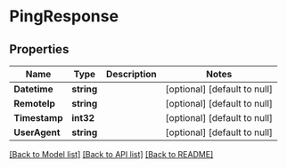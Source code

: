 # PingResponse

## Properties
Name | Type | Description | Notes
------------ | ------------- | ------------- | -------------
**Datetime** | **string** |  | [optional] [default to null]
**RemoteIp** | **string** |  | [optional] [default to null]
**Timestamp** | **int32** |  | [optional] [default to null]
**UserAgent** | **string** |  | [optional] [default to null]

[[Back to Model list]](../README.md#documentation-for-models) [[Back to API list]](../README.md#documentation-for-api-endpoints) [[Back to README]](../README.md)


